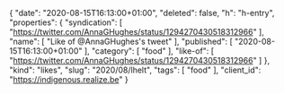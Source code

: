 {
  "date": "2020-08-15T16:13:00+01:00",
  "deleted": false,
  "h": "h-entry",
  "properties": {
    "syndication": [
      "https://twitter.com/AnnaGHughes/status/1294270430518312966"
    ],
    "name": [
      "Like of @AnnaGHughes's tweet"
    ],
    "published": [
      "2020-08-15T16:13:00+01:00"
    ],
    "category": [
      "food"
    ],
    "like-of": [
      "https://twitter.com/AnnaGHughes/status/1294270430518312966"
    ]
  },
  "kind": "likes",
  "slug": "2020/08/lhelt",
  "tags": [
    "food"
  ],
  "client_id": "https://indigenous.realize.be"
}
